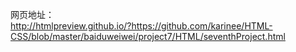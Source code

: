 网页地址：  
  http://htmlpreview.github.io/?https://github.com/karinee/HTML-CSS/blob/master/baiduweiwei/project7/HTML/seventhProject.html
